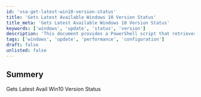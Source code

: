 ```yaml
---
id: 'vsa-get-latest-win10-version-status'
title: 'Gets Latest Available Windows 10 Version Status'
title_meta: 'Gets Latest Available Windows 10 Version Status'
keywords: ['windows', 'update', 'status', 'version']
description: 'This document provides a PowerShell script that retrieves the latest available version status for Windows 10, helping users ensure their systems are up to date with the latest features and security improvements.'
tags: ['windows', 'update', 'performance', 'configuration']
draft: false
unlisted: false
---
```

## Summery

Gets Latest Avail Win10 Version Status




